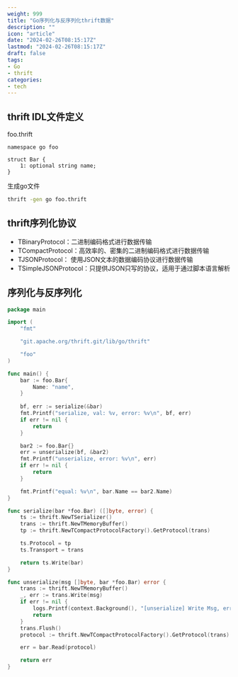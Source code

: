 ```yaml
---
weight: 999
title: "Go序列化与反序列化thrift数据"
description: ""
icon: "article"
date: "2024-02-26T08:15:17Z"
lastmod: "2024-02-26T08:15:17Z"
draft: false
tags: 
- Go
- thrift
categories:
- tech
---
```


## thrift IDL文件定义

foo.thrift

```thrift
namespace go foo

struct Bar {
    1: optional string name; 
}
```

生成go文件

```bash
thrift -gen go foo.thrift
```

## thrift序列化协议

- TBinaryProtocol：二进制编码格式进行数据传输
- TCompactProtocol：高效率的、密集的二进制编码格式进行数据传输
- TJSONProtocol： 使用JSON文本的数据编码协议进行数据传输
- TSimpleJSONProtocol：只提供JSON只写的协议，适用于通过脚本语言解析

## 序列化与反序列化

```go
package main

import (
    "fmt"

    "git.apache.org/thrift.git/lib/go/thrift"

    "foo"
)

func main() {
    bar := foo.Bar{
        Name: "name",    
    }
    
    bf, err := serialize(&bar)
    fmt.Printf("serialize, val: %v, error: %v\n", bf, err)
    if err != nil {
        return
    }

    bar2 := foo.Bar{}
    err = unserialize(bf, &bar2)
    fmt.Printf("unserialize, error: %v\n", err)
    if err != nil {
        return
    }

    fmt.Printf("equal: %v\n", bar.Name == bar2.Name)
}

func serialize(bar *foo.Bar) ([]byte, error) {
	ts := thrift.NewTSerializer()
	trans := thrift.NewTMemoryBuffer()
	tp := thrift.NewTCompactProtocolFactory().GetProtocol(trans)

	ts.Protocol = tp
	ts.Transport = trans

	return ts.Write(bar)
}

func unserialize(msg []byte, bar *foo.Bar) error {
    trans := thrift.NewTMemoryBuffer()
	_, err := trans.Write(msg)
	if err != nil {
		logs.Printf(context.Background(), "[unserialize] Write Msg, error: %v\n", err)
		return
	}
	trans.Flush()
	protocol := thrift.NewTCompactProtocolFactory().GetProtocol(trans)

	err = bar.Read(protocol)

    return err
}
```


